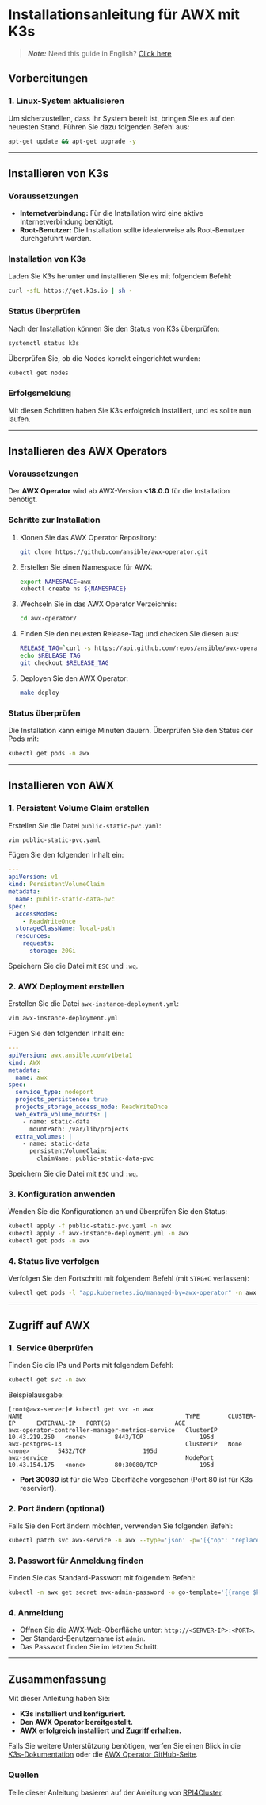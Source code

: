 
# Installationsanleitung für AWX mit K3s

> **_Note:_** Need this guide in English? [Click here](README-en.md)

## Vorbereitungen

### 1. Linux-System aktualisieren
Um sicherzustellen, dass Ihr System bereit ist, bringen Sie es auf den neuesten Stand. Führen Sie dazu folgenden Befehl aus:

```bash
apt-get update && apt-get upgrade -y
```

---

## Installieren von K3s

### Voraussetzungen
- **Internetverbindung:** Für die Installation wird eine aktive Internetverbindung benötigt.
- **Root-Benutzer:** Die Installation sollte idealerweise als Root-Benutzer durchgeführt werden.

### Installation von K3s
Laden Sie K3s herunter und installieren Sie es mit folgendem Befehl:

```bash
curl -sfL https://get.k3s.io | sh -
```

### Status überprüfen
Nach der Installation können Sie den Status von K3s überprüfen:

```bash
systemctl status k3s
```

Überprüfen Sie, ob die Nodes korrekt eingerichtet wurden:

```bash
kubectl get nodes
```

### Erfolgsmeldung
Mit diesen Schritten haben Sie K3s erfolgreich installiert, und es sollte nun laufen.

---

## Installieren des AWX Operators

### Voraussetzungen
Der **AWX Operator** wird ab AWX-Version **<18.0.0** für die Installation benötigt.

### Schritte zur Installation
1. Klonen Sie das AWX Operator Repository:
   ```bash
   git clone https://github.com/ansible/awx-operator.git
   ```

2. Erstellen Sie einen Namespace für AWX:
   ```bash
   export NAMESPACE=awx
   kubectl create ns ${NAMESPACE}
   ```

3. Wechseln Sie in das AWX Operator Verzeichnis:
   ```bash
   cd awx-operator/
   ```

4. Finden Sie den neuesten Release-Tag und checken Sie diesen aus:
   ```bash
   RELEASE_TAG=`curl -s https://api.github.com/repos/ansible/awx-operator/releases/latest | grep tag_name | cut -d '"' -f 4`
   echo $RELEASE_TAG
   git checkout $RELEASE_TAG
   ```

5. Deployen Sie den AWX Operator:
   ```bash
   make deploy
   ```

### Status überprüfen
Die Installation kann einige Minuten dauern. Überprüfen Sie den Status der Pods mit:

```bash
kubectl get pods -n awx
```

---

## Installieren von AWX

### 1. Persistent Volume Claim erstellen
Erstellen Sie die Datei `public-static-pvc.yaml`:

```bash
vim public-static-pvc.yaml
```

Fügen Sie den folgenden Inhalt ein:
```yaml
---
apiVersion: v1
kind: PersistentVolumeClaim
metadata:
  name: public-static-data-pvc
spec:
  accessModes:
    - ReadWriteOnce
  storageClassName: local-path
  resources:
    requests:
      storage: 20Gi
```

Speichern Sie die Datei mit `ESC` und `:wq`.

### 2. AWX Deployment erstellen
Erstellen Sie die Datei `awx-instance-deployment.yml`:

```bash
vim awx-instance-deployment.yml
```

Fügen Sie den folgenden Inhalt ein:
```yaml
---
apiVersion: awx.ansible.com/v1beta1
kind: AWX
metadata:
  name: awx
spec:
  service_type: nodeport
  projects_persistence: true
  projects_storage_access_mode: ReadWriteOnce
  web_extra_volume_mounts: |
    - name: static-data
      mountPath: /var/lib/projects
  extra_volumes: |
    - name: static-data
      persistentVolumeClaim:
        claimName: public-static-data-pvc
```

Speichern Sie die Datei mit `ESC` und `:wq`.

### 3. Konfiguration anwenden
Wenden Sie die Konfigurationen an und überprüfen Sie den Status:

```bash
kubectl apply -f public-static-pvc.yaml -n awx
kubectl apply -f awx-instance-deployment.yml -n awx
kubectl get pods -n awx
```

### 4. Status live verfolgen
Verfolgen Sie den Fortschritt mit folgendem Befehl (mit `STRG+C` verlassen):

```bash
kubectl get pods -l "app.kubernetes.io/managed-by=awx-operator" -n awx -w
```

---

## Zugriff auf AWX

### 1. Service überprüfen
Finden Sie die IPs und Ports mit folgendem Befehl:

```bash
kubectl get svc -n awx
```

Beispielausgabe:
```plaintext
[root@awx-server]# kubectl get svc -n awx
NAME                                              TYPE        CLUSTER-IP      EXTERNAL-IP   PORT(S)                  AGE
awx-operator-controller-manager-metrics-service   ClusterIP   10.43.219.250   <none>        8443/TCP                195d
awx-postgres-13                                   ClusterIP   None            <none>        5432/TCP                195d
awx-service                                       NodePort    10.43.154.175   <none>        80:30080/TCP            195d 
```

- **Port 30080** ist für die Web-Oberfläche vorgesehen (Port 80 ist für K3s reserviert).

### 2. Port ändern (optional)
Falls Sie den Port ändern möchten, verwenden Sie folgenden Befehl:

```bash
kubectl patch svc awx-service -n awx --type='json' -p='[{"op": "replace", "path": "/spec/ports/0/nodePort", "value": 30080}]'
```

### 3. Passwort für Anmeldung finden
Finden Sie das Standard-Passwort mit folgendem Befehl:

```bash
kubectl -n awx get secret awx-admin-password -o go-template='{{range $k,$v := .data}}{{printf "%s: " $k}}{{if not $v}}{{$v}}{{else}}{{$v | base64decode}}{{end}}{{"\n"}}{{end}}'
```

### 4. Anmeldung
- Öffnen Sie die AWX-Web-Oberfläche unter: `http://<SERVER-IP>:<PORT>`.
- Der Standard-Benutzername ist `admin`.
- Das Passwort finden Sie im letzten Schritt.

---

## Zusammenfassung
Mit dieser Anleitung haben Sie:
- **K3s installiert und konfiguriert.**
- **Den AWX Operator bereitgestellt.**
- **AWX erfolgreich installiert und Zugriff erhalten.**

Falls Sie weitere Unterstützung benötigen, werfen Sie einen Blick in die [K3s-Dokumentation](https://k3s.io) oder die [AWX Operator GitHub-Seite](https://github.com/ansible/awx-operator).

### Quellen
Teile dieser Anleitung basieren auf der Anleitung von [RPI4Cluster](https://rpi4cluster.com/awx-install/).
